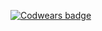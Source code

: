 [![Codwears badge](https://www.codewars.com/users/Phrixus11/badges/small)](https://www.codewars.com/users/Phrixus11)
